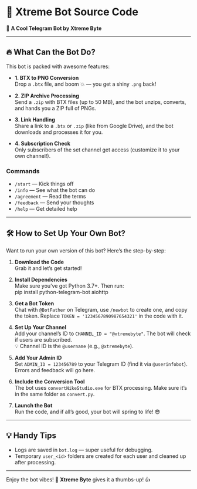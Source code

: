 # 📌 Xtreme Bot Source Code  
🚀 **A Cool Telegram Bot by Xtreme Byte**  

---

## 🔥 What Can the Bot Do?  
This bot is packed with awesome features:  

- **1. BTX to PNG Conversion**  
  Drop a `.btx` file, and boom 💥 — you get a shiny `.png` back!  

- **2. ZIP Archive Processing**  
  Send a `.zip` with BTX files (up to 50 MB), and the bot unzips, converts, and hands you a ZIP full of PNGs.  

- **3. Link Handling**  
  Share a link to a `.btx` or `.zip` (like from Google Drive), and the bot downloads and processes it for you.  

- **4. Subscription Check**  
  Only subscribers of the set channel get access (customize it to your own channel!).  

### Commands  
- `/start` — Kick things off  
- `/info` — See what the bot can do  
- `/agreement` — Read the terms  
- `/feedback` — Send your thoughts  
- `/help` — Get detailed help  

---

## 🛠 How to Set Up Your Own Bot?  
Want to run your own version of this bot? Here’s the step-by-step:  

1. **Download the Code**  
   Grab it and let’s get started!  

2. **Install Dependencies**  
   Make sure you’ve got Python 3.7+. Then run:  
             pip install python-telegram-bot aiohttp

3. **Get a Bot Token**  
Chat with `@BotFather` on Telegram, use `/newbot` to create one, and copy the token. Replace `TOKEN = '1234567890987654321'` in the code with it.  

4. **Set Up Your Channel**  
Add your channel’s ID to `CHANNEL_ID = "@xtremebyte"`. The bot will check if users are subscribed.  
💡 Channel ID is the `@username` (e.g., `@xtremebyte`).  

5. **Add Your Admin ID**  
Set `ADMIN_ID = 123456789` to your Telegram ID (find it via `@userinfobot`). Errors and feedback will go here.  

6. **Include the Conversion Tool**  
The bot uses `convertNikeStudio.exe` for BTX processing. Make sure it’s in the same folder as `convert.py`.  

7. **Launch the Bot**  
Run the code, and if all’s good, your bot will spring to life! 😎  

---

## 💡 Handy Tips  
- Logs are saved in `bot.log` — super useful for debugging.  
- Temporary `user_<id>` folders are created for each user and cleaned up after processing.  

---

Enjoy the bot vibes! 🚀 **Xtreme Byte** gives it a thumbs-up! 👍  
